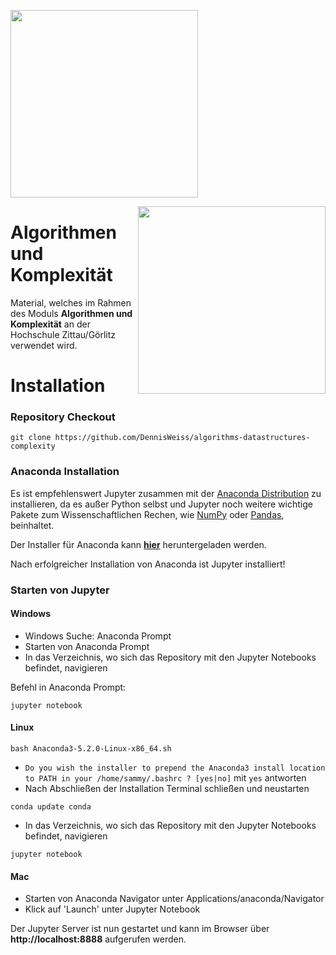 <p align="left">
<img width="300" src="https://www.hszg.de/fileadmin/template/HSZG/imgs/gfx/hochschule_zittau_goerlitz_logo.gif"/>
</p>
<p align="right">
<img align="right" width="300" src="http://www.hszg.de/fileadmin/template/HSZG/imgs/logo/Logo-F-EI.gif"/>
</p>


# Algorithmen und Komplexität

Material, welches im Rahmen des Moduls **Algorithmen und Komplexität** an der Hochschule Zittau/Görlitz verwendet wird.

# Installation

### Repository Checkout

```
git clone https://github.com/DennisWeiss/algorithms-datastructures-complexity
```

### Anaconda Installation

Es ist empfehlenswert Jupyter zusammen mit der [Anaconda Distribution](https://www.anaconda.com/download/) zu 
installieren, da es außer Python selbst und Jupyter noch weitere wichtige Pakete zum Wissenschaftlichen Rechen, wie 
[NumPy](http://www.numpy.org/) oder [Pandas](https://pandas.pydata.org/), beinhaltet.

Der Installer für Anaconda kann **[hier](https://www.anaconda.com/download/)** heruntergeladen werden.

Nach erfolgreicher Installation von Anaconda ist Jupyter installiert!

### Starten von Jupyter

#### Windows

- Windows Suche: Anaconda Prompt
- Starten von Anaconda Prompt
- In das Verzeichnis, wo sich das Repository mit den Jupyter Notebooks befindet, navigieren 

Befehl in Anaconda Prompt:
```
jupyter notebook
```

#### Linux

```
bash Anaconda3-5.2.0-Linux-x86_64.sh
```
- `Do you wish the installer to prepend the Anaconda3 install location
  to PATH in your /home/sammy/.bashrc ? [yes|no]` mit `yes` antworten
- Nach Abschließen der Installation Terminal schließen und neustarten

```
conda update conda
```

- In das Verzeichnis, wo sich das Repository mit den Jupyter Notebooks befindet, navigieren 

```
jupyter notebook
```

#### Mac

- Starten von Anaconda Navigator unter Applications/anaconda/Navigator
- Klick auf 'Launch' unter Jupyter Notebook


Der Jupyter Server ist nun gestartet und kann im Browser über **http://localhost:8888** aufgerufen werden.

